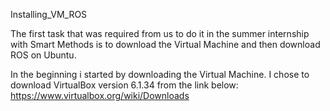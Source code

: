 Installing_VM_ROS

The first task that was required from us to do it in the summer internship with Smart Methods is to download the Virtual Machine and then download ROS on Ubuntu.

In the beginning i started by downloading the Virtual Machine. I chose to download VirtualBox version 6.1.34 from the link below:
https://www.virtualbox.org/wiki/Downloads

